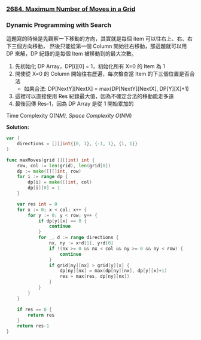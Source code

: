 ### [2684. Maximum Number of Moves in a Grid]

### Dynamic Programming with Search

這題寫的時候是先觀察一下移動的方向，其實就是每個 item 可以往右上、右、右下三個方向移動，
然後只能從第一個 Column 開始往右移動，那這題就可以用 DP 來解，DP 紀錄的是每個 Item 被移動到的最大次數。

1.  先初始化 DP Array，DP[i][0] = 1，初始化所有 X=0 的 Item 為 1
2.  開使從 X=0 的 Column 開始往右歷遍，每次檢查當 Item 的下三個位置是否合法
    -   如果合法: DP[NextY][NextX] = max(DP[NextY][NextX], DP[Y][X]+1)
3.  這裡可以直接使用 Res 紀錄最大值，因為不確定合法的移動能走多遠
4.  最後回傳 Res-1，因為 DP Array 是從 1 開始累加的

Time Complexity O(N*M), Space Complexity O(N*M)

**Solution:**
```go
var (
	directions = [][]int{{0, 1}, {-1, 1}, {1, 1}}
)

func maxMoves(grid [][]int) int {
	row, col := len(grid), len(grid[0])
	dp := make([][]int, row)
	for i := range dp {
		dp[i] = make([]int, col)
        dp[i][0] = 1
	}

	var res int = 0
	for x := 0; x < col; x++ {
		for y := 0; y < row; y++ {
            if dp[y][x] == 0 {
                continue
            }
			for _, d := range directions {
				nx, ny := x+d[1], y+d[0]
				if !(nx >= 0 && nx < col && ny >= 0 && ny < row) {
					continue
				}
				if grid[ny][nx] > grid[y][x] {
					dp[ny][nx] = max(dp[ny][nx], dp[y][x]+1)
					res = max(res, dp[ny][nx])
				}
			}
		}
	}

    if res == 0 {
        return res
    }
    return res-1
}
```

[2684. Maximum Number of Moves in a Grid]: https://leetcode.com/problems/maximum-number-of-moves-in-a-grid/
 